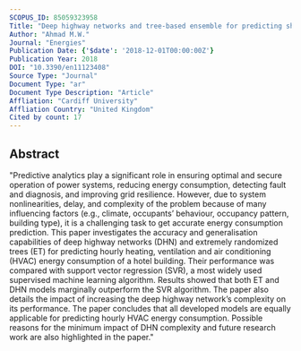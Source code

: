 ```yaml
---
SCOPUS_ID: 85059323958
Title: "Deep highway networks and tree-based ensemble for predicting short-term building energy consumption"
Author: "Ahmad M.W."
Journal: "Energies"
Publication Date: {'$date': '2018-12-01T00:00:00Z'}
Publication Year: 2018
DOI: "10.3390/en11123408"
Source Type: "Journal"
Document Type: "ar"
Document Type Description: "Article"
Affliation: "Cardiff University"
Affliation Country: "United Kingdom"
Cited by count: 17
---
```


## Abstract
"Predictive analytics play a significant role in ensuring optimal and secure operation of power systems, reducing energy consumption, detecting fault and diagnosis, and improving grid resilience. However, due to system nonlinearities, delay, and complexity of the problem because of many influencing factors (e.g., climate, occupants’ behaviour, occupancy pattern, building type), it is a challenging task to get accurate energy consumption prediction. This paper investigates the accuracy and generalisation capabilities of deep highway networks (DHN) and extremely randomized trees (ET) for predicting hourly heating, ventilation and air conditioning (HVAC) energy consumption of a hotel building. Their performance was compared with support vector regression (SVR), a most widely used supervised machine learning algorithm. Results showed that both ET and DHN models marginally outperform the SVR algorithm. The paper also details the impact of increasing the deep highway network’s complexity on its performance. The paper concludes that all developed models are equally applicable for predicting hourly HVAC energy consumption. Possible reasons for the minimum impact of DHN complexity and future research work are also highlighted in the paper."
